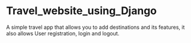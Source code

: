 # Travel_website_using_Django
A simple travel app that allows you to add destinations and its features, it also allows User registration, login and logout.
